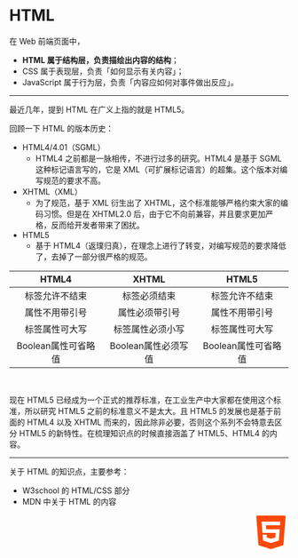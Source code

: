 # HTML

在 Web 前端页面中，

* **HTML 属于结构层，负责描绘出内容的结构**；
* CSS 属于表现层，负责「如何显示有关内容」；
* JavaScript 属于行为层，负责「内容应如何对事件做出反应」。

<hr>

最近几年，提到 HTML 在广义上指的就是 HTML5。

回顾一下 HTML 的版本历史：

* HTML4/4.01（SGML）
  * HTML4 之前都是一脉相传，不进行过多的研究。HTML4 是基于 SGML 这种标记语言写的，它是 XML（可扩展标记语言）的超集。这个版本对编写规范的要求不高。
* XHTML（XML）
  * 为了规范，基于 XML 衍生出了 XHTML，这个标准能够严格约束大家的编码习惯。但是在 XHTML2.0 后，由于它不向前兼容，并且要求更加严格，反而给开发者带来了困扰。
* HTML5
  * 基于 HTML4（返璞归真），在理念上进行了转变，对编写规范的要求降低了，去掉了一部分很严格的规范。

| HTML4              | XHTML              | HTML5              |
| :----------------: |:------------------:| :-----------------:|
| 标签允许不结束      | 标签必须结束         | 标签允许不结束      |
| 属性不用带引号      | 属性必须带引号       | 属性不用带引号      |
| 标签属性可大写      | 标签属性必须小写     | 标签属性可大写       |
| Boolean属性可省略值 | Boolean属性必须写值  | Boolean属性可省略值 |

<br>

现在 HTML5 已经成为一个正式的推荐标准，在工业生产中大家都在使用这个标准，所以研究 HTML5 之前的标准意义不是太大。且 HTML5 的发展也是基于前面的 HTML4 以及 XHTML 而来的，因此除非必要，否则这个系列不会特意去区分 HTML5 的新特性。在梳理知识点的时候直接涵盖了 HTML5、HTML4 的内容。

<hr>

关于 HTML 的知识点，主要参考：

* W3school 的 HTML/CSS 部分
* MDN 中关于 HTML 的内容

<div style="text-align: right">
  <svg t="1594540244644" class="icon" viewBox="0 0 1024 1024" version="1.1" xmlns="http://www.w3.org/2000/svg" p-id="837" width="64" height="64"><path d="M89.088 59.392l62.464 803.84c1.024 12.288 9.216 22.528 20.48 25.6L502.784 993.28c6.144 2.048 12.288 2.048 18.432 0l330.752-104.448c11.264-4.096 19.456-14.336 20.48-25.6l62.464-803.84c1.024-17.408-12.288-31.744-29.696-31.744H118.784c-17.408 0-31.744 14.336-29.696 31.744z" fill="#FC490B" p-id="838"></path><path d="M774.144 309.248h-409.6l12.288 113.664h388.096l-25.6 325.632-227.328 71.68-227.328-71.68-13.312-169.984h118.784v82.944l124.928 33.792 123.904-33.792 10.24-132.096H267.264L241.664 204.8h540.672z" fill="#FFFFFF" p-id="839"></path></svg>
</div>
